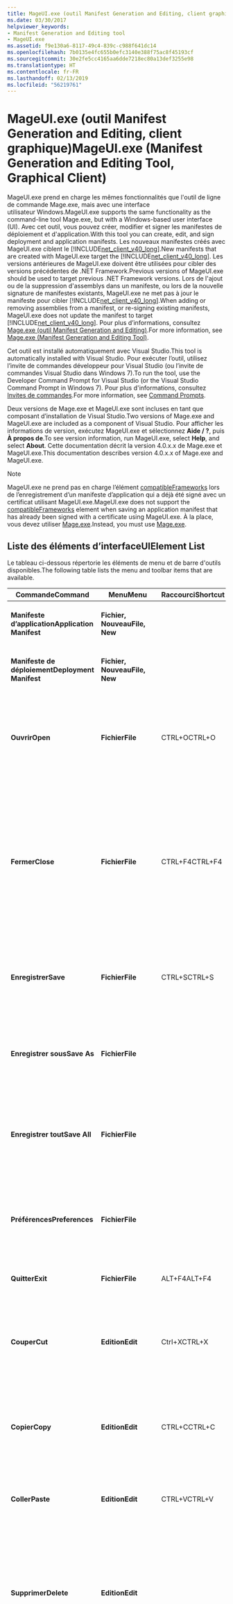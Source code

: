 ```yaml
---
title: MageUI.exe (outil Manifest Generation and Editing, client graphique)
ms.date: 03/30/2017
helpviewer_keywords:
- Manifest Generation and Editing tool
- MageUI.exe
ms.assetid: f9e130a6-8117-49c4-839c-c988f641dc14
ms.openlocfilehash: 7b0135e4fc655b0efc3140e388f75ac8f45193cf
ms.sourcegitcommit: 30e2fe5cc4165aa6dde7218ec80a13def3255e98
ms.translationtype: HT
ms.contentlocale: fr-FR
ms.lasthandoff: 02/13/2019
ms.locfileid: "56219761"
---
```

# <a name="mageuiexe-manifest-generation-and-editing-tool-graphical-client"></a><span data-ttu-id="711ed-102">MageUI.exe (outil Manifest Generation and Editing, client graphique)</span><span class="sxs-lookup"><span data-stu-id="711ed-102">MageUI.exe (Manifest Generation and Editing Tool, Graphical Client)</span></span>

<span data-ttu-id="711ed-103">MageUI.exe prend en charge les mêmes fonctionnalités que l'outil de ligne de commande Mage.exe, mais avec une interface utilisateur Windows.</span><span class="sxs-lookup"><span data-stu-id="711ed-103">MageUI.exe supports the same functionality as the command-line tool Mage.exe, but with a Windows-based user interface (UI).</span></span> <span data-ttu-id="711ed-104">Avec cet outil, vous pouvez créer, modifier et signer les manifestes de déploiement et d'application.</span><span class="sxs-lookup"><span data-stu-id="711ed-104">With this tool you can create, edit, and sign deployment and application manifests.</span></span> <span data-ttu-id="711ed-105">Les nouveaux manifestes créés avec MageUI.exe ciblent le [!INCLUDE[net_client_v40_long](../../../includes/net-client-v40-long-md.md)].</span><span class="sxs-lookup"><span data-stu-id="711ed-105">New manifests that are created with MageUI.exe target the [!INCLUDE[net_client_v40_long](../../../includes/net-client-v40-long-md.md)].</span></span> <span data-ttu-id="711ed-106">Les versions antérieures de MageUI.exe doivent être utilisées pour cibler des versions précédentes de .NET Framework.</span><span class="sxs-lookup"><span data-stu-id="711ed-106">Previous versions of MageUI.exe should be used to target previous .NET Framework versions.</span></span> <span data-ttu-id="711ed-107">Lors de l'ajout ou de la suppression d'assemblys dans un manifeste, ou lors de la nouvelle signature de manifestes existants, MageUI.exe ne met pas à jour le manifeste pour cibler [!INCLUDE[net_client_v40_long](../../../includes/net-client-v40-long-md.md)].</span><span class="sxs-lookup"><span data-stu-id="711ed-107">When adding or removing assemblies from a manifest, or re-signing existing manifests, MageUI.exe does not update the manifest to target [!INCLUDE[net_client_v40_long](../../../includes/net-client-v40-long-md.md)].</span></span> <span data-ttu-id="711ed-108">Pour plus d’informations, consultez [Mage.exe (outil Manifest Generation and Editing)](../../../docs/framework/tools/mage-exe-manifest-generation-and-editing-tool.md).</span><span class="sxs-lookup"><span data-stu-id="711ed-108">For more information, see [Mage.exe (Manifest Generation and Editing Tool)](../../../docs/framework/tools/mage-exe-manifest-generation-and-editing-tool.md).</span></span>

 <span data-ttu-id="711ed-109">Cet outil est installé automatiquement avec Visual Studio.</span><span class="sxs-lookup"><span data-stu-id="711ed-109">This tool is automatically installed with Visual Studio.</span></span> <span data-ttu-id="711ed-110">Pour exécuter l’outil, utilisez l’invite de commandes développeur pour Visual Studio (ou l’invite de commandes Visual Studio dans Windows 7).</span><span class="sxs-lookup"><span data-stu-id="711ed-110">To run the tool, use the Developer Command Prompt for Visual Studio (or the Visual Studio Command Prompt in Windows 7).</span></span> <span data-ttu-id="711ed-111">Pour plus d'informations, consultez [Invites de commandes](../../../docs/framework/tools/developer-command-prompt-for-vs.md).</span><span class="sxs-lookup"><span data-stu-id="711ed-111">For more information, see [Command Prompts](../../../docs/framework/tools/developer-command-prompt-for-vs.md).</span></span>

 <span data-ttu-id="711ed-112">Deux versions de Mage.exe et MageUI.exe sont incluses en tant que composant d’installation de Visual Studio.</span><span class="sxs-lookup"><span data-stu-id="711ed-112">Two versions of Mage.exe and MageUI.exe are included as a component of Visual Studio.</span></span> <span data-ttu-id="711ed-113">Pour afficher les informations de version, exécutez MageUI.exe et sélectionnez **Aide / ?**, puis **À propos de**.</span><span class="sxs-lookup"><span data-stu-id="711ed-113">To see version information, run MageUI.exe, select **Help**, and select **About**.</span></span> <span data-ttu-id="711ed-114">Cette documentation décrit la version 4.0.x.x de Mage.exe et MageUI.exe.</span><span class="sxs-lookup"><span data-stu-id="711ed-114">This documentation describes version 4.0.x.x of Mage.exe and MageUI.exe.</span></span>

> [!NOTE]
> <span data-ttu-id="711ed-115">MageUI.exe ne prend pas en charge l’élément [compatibleFrameworks](/visualstudio/deployment/compatibleframeworks-element-clickonce-deployment) lors de l’enregistrement d’un manifeste d’application qui a déjà été signé avec un certificat utilisant MageUI.exe.</span><span class="sxs-lookup"><span data-stu-id="711ed-115">MageUI.exe does not support the [compatibleFrameworks](/visualstudio/deployment/compatibleframeworks-element-clickonce-deployment) element when saving an application manifest that has already been signed with a certificate using MageUI.exe.</span></span> <span data-ttu-id="711ed-116">À la place, vous devez utiliser [Mage.exe](../../../docs/framework/tools/mage-exe-manifest-generation-and-editing-tool.md).</span><span class="sxs-lookup"><span data-stu-id="711ed-116">Instead, you must use [Mage.exe](../../../docs/framework/tools/mage-exe-manifest-generation-and-editing-tool.md).</span></span>  
  
## <a name="uielement-list"></a><span data-ttu-id="711ed-117">Liste des éléments d’interface</span><span class="sxs-lookup"><span data-stu-id="711ed-117">UIElement List</span></span>  
 <span data-ttu-id="711ed-118">Le tableau ci-dessous répertorie les éléments de menu et de barre d'outils disponibles.</span><span class="sxs-lookup"><span data-stu-id="711ed-118">The following table lists the menu and toolbar items that are available.</span></span>  
  
|<span data-ttu-id="711ed-119">Commande</span><span class="sxs-lookup"><span data-stu-id="711ed-119">Command</span></span>|<span data-ttu-id="711ed-120">Menu</span><span class="sxs-lookup"><span data-stu-id="711ed-120">Menu</span></span>|<span data-ttu-id="711ed-121">Raccourci</span><span class="sxs-lookup"><span data-stu-id="711ed-121">Shortcut</span></span>|<span data-ttu-id="711ed-122">Description</span><span class="sxs-lookup"><span data-stu-id="711ed-122">Description</span></span>|  
|-------------|----------|--------------|-----------------|  
|<span data-ttu-id="711ed-123">**Manifeste d’application**</span><span class="sxs-lookup"><span data-stu-id="711ed-123">**Application Manifest**</span></span>|<span data-ttu-id="711ed-124">**Fichier, Nouveau**</span><span class="sxs-lookup"><span data-stu-id="711ed-124">**File, New**</span></span>||<span data-ttu-id="711ed-125">Crée un nouveau manifeste d'application.</span><span class="sxs-lookup"><span data-stu-id="711ed-125">Creates a new application manifest.</span></span>|  
|<span data-ttu-id="711ed-126">**Manifeste de déploiement**</span><span class="sxs-lookup"><span data-stu-id="711ed-126">**Deployment Manifest**</span></span>|<span data-ttu-id="711ed-127">**Fichier, Nouveau**</span><span class="sxs-lookup"><span data-stu-id="711ed-127">**File, New**</span></span>||<span data-ttu-id="711ed-128">Crée un nouveau manifeste de déploiement.</span><span class="sxs-lookup"><span data-stu-id="711ed-128">Creates a new deployment manifest.</span></span>|  
|<span data-ttu-id="711ed-129">**Ouvrir**</span><span class="sxs-lookup"><span data-stu-id="711ed-129">**Open**</span></span>|<span data-ttu-id="711ed-130">**Fichier**</span><span class="sxs-lookup"><span data-stu-id="711ed-130">**File**</span></span>|<span data-ttu-id="711ed-131">CTRL+O</span><span class="sxs-lookup"><span data-stu-id="711ed-131">CTRL+O</span></span>|<span data-ttu-id="711ed-132">Ouvre un manifeste de déploiement, un manifeste d'application ou une licence de confiance existant à modifier.</span><span class="sxs-lookup"><span data-stu-id="711ed-132">Opens an existing deployment manifest, application manifest, or trust license for editing.</span></span>|  
|<span data-ttu-id="711ed-133">**Fermer**</span><span class="sxs-lookup"><span data-stu-id="711ed-133">**Close**</span></span>|<span data-ttu-id="711ed-134">**Fichier**</span><span class="sxs-lookup"><span data-stu-id="711ed-134">**File**</span></span>|<span data-ttu-id="711ed-135">CTRL+F4</span><span class="sxs-lookup"><span data-stu-id="711ed-135">CTRL+F4</span></span>|<span data-ttu-id="711ed-136">Ferme un fichier ouvert.</span><span class="sxs-lookup"><span data-stu-id="711ed-136">Closes an open file.</span></span><br /><br /> <span data-ttu-id="711ed-137">Si vous modifiez un fichier avant de le fermer, MageUI.exe vous invite à resigner le fichier avec une clé publique, une paire de clés ou un certificat stocké.</span><span class="sxs-lookup"><span data-stu-id="711ed-137">If you modify a file before closing it, MageUI.exe prompts you to re-sign the file with a public key, key pair, or stored certificate.</span></span>|  
|<span data-ttu-id="711ed-138">**Enregistrer**</span><span class="sxs-lookup"><span data-stu-id="711ed-138">**Save**</span></span>|<span data-ttu-id="711ed-139">**Fichier**</span><span class="sxs-lookup"><span data-stu-id="711ed-139">**File**</span></span>|<span data-ttu-id="711ed-140">CTRL+S</span><span class="sxs-lookup"><span data-stu-id="711ed-140">CTRL+S</span></span>|<span data-ttu-id="711ed-141">Enregistre sur le disque le document qui possède actuellement le focus d'entrée utilisateur.</span><span class="sxs-lookup"><span data-stu-id="711ed-141">Saves to disk the document which currently has user input focus.</span></span>|  
|<span data-ttu-id="711ed-142">**Enregistrer sous**</span><span class="sxs-lookup"><span data-stu-id="711ed-142">**Save As**</span></span>|<span data-ttu-id="711ed-143">**Fichier**</span><span class="sxs-lookup"><span data-stu-id="711ed-143">**File**</span></span>||<span data-ttu-id="711ed-144">Enregistre un fichier sur le disque, en vous permettant de fournir un nouveau nom et/ou emplacement de fichier.</span><span class="sxs-lookup"><span data-stu-id="711ed-144">Saves a file to disk, enabling you to supply a new file name and/or location.</span></span>|  
|<span data-ttu-id="711ed-145">**Enregistrer tout**</span><span class="sxs-lookup"><span data-stu-id="711ed-145">**Save All**</span></span>|<span data-ttu-id="711ed-146">**Fichier**</span><span class="sxs-lookup"><span data-stu-id="711ed-146">**File**</span></span>||<span data-ttu-id="711ed-147">Enregistre les modifications apportées à tous les fichiers actuellement ouverts dans MageUI.exe.</span><span class="sxs-lookup"><span data-stu-id="711ed-147">Saves the changes made to all files currently open within MageUI.exe.</span></span>|  
|<span data-ttu-id="711ed-148">**Préférences**</span><span class="sxs-lookup"><span data-stu-id="711ed-148">**Preferences**</span></span>|<span data-ttu-id="711ed-149">**Fichier**</span><span class="sxs-lookup"><span data-stu-id="711ed-149">**File**</span></span>||<span data-ttu-id="711ed-150">Ouvre la boîte de dialogue **Préférences**.</span><span class="sxs-lookup"><span data-stu-id="711ed-150">Opens the **Preferences** dialog box.</span></span> <span data-ttu-id="711ed-151">Pour plus d'informations, consultez la section suivante.</span><span class="sxs-lookup"><span data-stu-id="711ed-151">See the following section for more information.</span></span>|  
|<span data-ttu-id="711ed-152">**Quitter**</span><span class="sxs-lookup"><span data-stu-id="711ed-152">**Exit**</span></span>|<span data-ttu-id="711ed-153">**Fichier**</span><span class="sxs-lookup"><span data-stu-id="711ed-153">**File**</span></span>|<span data-ttu-id="711ed-154">ALT+F4</span><span class="sxs-lookup"><span data-stu-id="711ed-154">ALT+F4</span></span>|<span data-ttu-id="711ed-155">Quitte MageUI.exe.</span><span class="sxs-lookup"><span data-stu-id="711ed-155">Quits MageUI.exe.</span></span>|  
|<span data-ttu-id="711ed-156">**Couper**</span><span class="sxs-lookup"><span data-stu-id="711ed-156">**Cut**</span></span>|<span data-ttu-id="711ed-157">**Edition**</span><span class="sxs-lookup"><span data-stu-id="711ed-157">**Edit**</span></span>|<span data-ttu-id="711ed-158">Ctrl+X</span><span class="sxs-lookup"><span data-stu-id="711ed-158">CTRL+X</span></span>|<span data-ttu-id="711ed-159">Supprime le texte actuellement sélectionné de l'application et le déplace dans le Presse-papiers du système.</span><span class="sxs-lookup"><span data-stu-id="711ed-159">Removes the currently selected text from the application and moves it to the system Clipboard.</span></span>|  
|<span data-ttu-id="711ed-160">**Copier**</span><span class="sxs-lookup"><span data-stu-id="711ed-160">**Copy**</span></span>|<span data-ttu-id="711ed-161">**Edition**</span><span class="sxs-lookup"><span data-stu-id="711ed-161">**Edit**</span></span>|<span data-ttu-id="711ed-162">CTRL+C</span><span class="sxs-lookup"><span data-stu-id="711ed-162">CTRL+C</span></span>|<span data-ttu-id="711ed-163">Copie le texte actuellement sélectionné dans le Presse-papiers du système.</span><span class="sxs-lookup"><span data-stu-id="711ed-163">Copies the currently selected text to the system Clipboard.</span></span>|  
|<span data-ttu-id="711ed-164">**Coller**</span><span class="sxs-lookup"><span data-stu-id="711ed-164">**Paste**</span></span>|<span data-ttu-id="711ed-165">**Edition**</span><span class="sxs-lookup"><span data-stu-id="711ed-165">**Edit**</span></span>|<span data-ttu-id="711ed-166">CTRL+V</span><span class="sxs-lookup"><span data-stu-id="711ed-166">CTRL+V</span></span>|<span data-ttu-id="711ed-167">Colle le texte du Presse-papiers du système dans l'élément texte actif.</span><span class="sxs-lookup"><span data-stu-id="711ed-167">Pastes text from the system Clipboard into the currently active text element.</span></span>|  
|<span data-ttu-id="711ed-168">**Supprimer**</span><span class="sxs-lookup"><span data-stu-id="711ed-168">**Delete**</span></span>|<span data-ttu-id="711ed-169">**Edition**</span><span class="sxs-lookup"><span data-stu-id="711ed-169">**Edit**</span></span>||<span data-ttu-id="711ed-170">Supprime un élément actuellement sélectionné dans une liste, comme une licence de confiance dans l’onglet **Manifeste de déploiement**.</span><span class="sxs-lookup"><span data-stu-id="711ed-170">Deletes an element currently selected in a list, such as a trust license on the **Deployment Manifest** tab.</span></span>|  
|<span data-ttu-id="711ed-171">**Fermer tout**</span><span class="sxs-lookup"><span data-stu-id="711ed-171">**Close All**</span></span>|<span data-ttu-id="711ed-172">**Fenêtre**</span><span class="sxs-lookup"><span data-stu-id="711ed-172">**Window**</span></span>||<span data-ttu-id="711ed-173">Ferme tous les fichiers actuellement ouverts dans MageUI.exe.</span><span class="sxs-lookup"><span data-stu-id="711ed-173">Closes all files currently open in MageUI.exe.</span></span> <span data-ttu-id="711ed-174">Si un ou plusieurs fichiers ont besoin de l'enregistrement, MageUI.exe vous invite à les enregistrer.</span><span class="sxs-lookup"><span data-stu-id="711ed-174">If one or more files need saving, MageUI.exe prompts you to save them.</span></span> <span data-ttu-id="711ed-175">MageUI.exe vous demande également de sélectionner une clé de signature pour chaque fichier non signé ou modifié.</span><span class="sxs-lookup"><span data-stu-id="711ed-175">MageUI.exe also prompts you to select a signing key for each unsigned or changed file.</span></span>|  
|<span data-ttu-id="711ed-176">**À propos de**</span><span class="sxs-lookup"><span data-stu-id="711ed-176">**About**</span></span>|<span data-ttu-id="711ed-177">**Aide**</span><span class="sxs-lookup"><span data-stu-id="711ed-177">**Help**</span></span>||<span data-ttu-id="711ed-178">Affiche la version et les informations de copyright concernant MageUI.exe.</span><span class="sxs-lookup"><span data-stu-id="711ed-178">Displays version and copyright information about MageUI.exe.</span></span>|  
  
## <a name="preferences-dialog-box"></a><span data-ttu-id="711ed-179">Boîte de dialogue Préférences</span><span class="sxs-lookup"><span data-stu-id="711ed-179">Preferences Dialog Box</span></span>  
 <span data-ttu-id="711ed-180">La boîte de dialogue **Préférences** contient les éléments suivants.</span><span class="sxs-lookup"><span data-stu-id="711ed-180">The **Preferences** dialog box contains the following elements.</span></span>  
  
|<span data-ttu-id="711ed-181">Élément d'interface utilisateur</span><span class="sxs-lookup"><span data-stu-id="711ed-181">UI Element</span></span>|<span data-ttu-id="711ed-182">Description</span><span class="sxs-lookup"><span data-stu-id="711ed-182">Description</span></span>|  
|----------------|-----------------|  
|<span data-ttu-id="711ed-183">**Signer à l’enregistrement**</span><span class="sxs-lookup"><span data-stu-id="711ed-183">**Sign on save**</span></span>|<span data-ttu-id="711ed-184">Vous invite à signer un fichier chaque fois que vous enregistrez vos modifications.</span><span class="sxs-lookup"><span data-stu-id="711ed-184">Prompts you to sign a file whenever you save your modifications.</span></span>|  
|<span data-ttu-id="711ed-185">**Utiliser le certificat de signature par défaut**</span><span class="sxs-lookup"><span data-stu-id="711ed-185">**Use default signing certificate**</span></span>|<span data-ttu-id="711ed-186">Utilise la clé entrée dans la zone de texte **Fichier de certificat** pour signer tous les fichiers.</span><span class="sxs-lookup"><span data-stu-id="711ed-186">Uses the key entered in the **Certificate file** text box to sign all files.</span></span> <span data-ttu-id="711ed-187">L’invite de signature qui apparaît généralement lorsque vous enregistrez un fichier ne s’affiche plus et **Signer à l’enregistrement** est sélectionné.</span><span class="sxs-lookup"><span data-stu-id="711ed-187">This eliminates the signing prompt that typically appears when you save a file and **Sign on Save** is selected.</span></span> <span data-ttu-id="711ed-188">Utilisez le bouton de sélection (**…**) en regard de la zone de texte **Fichier de certificat** pour sélectionner un fichier de clé.</span><span class="sxs-lookup"><span data-stu-id="711ed-188">Use the ellipsis (**…**) button next to the **Certificate file** text box to select a key file.</span></span>|  
|<span data-ttu-id="711ed-189">Algorithme de condensat</span><span class="sxs-lookup"><span data-stu-id="711ed-189">Digest algorithm</span></span>|<span data-ttu-id="711ed-190">Définit l'algorithme avec lequel générer des compactés de dépendance.</span><span class="sxs-lookup"><span data-stu-id="711ed-190">Specifies the algorithm to generate dependency digests with.</span></span> <span data-ttu-id="711ed-191">La valeur doit être « sha256RSA » ou « sha1RSA ».</span><span class="sxs-lookup"><span data-stu-id="711ed-191">Value must be "sha256RSA" or "sha1RSA".</span></span> <span data-ttu-id="711ed-192">Utilise SHA1 comme valeur par défaut.</span><span class="sxs-lookup"><span data-stu-id="711ed-192">Uses SHA1 as the default.</span></span> <span data-ttu-id="711ed-193">Utilisée à la fois par les manifestes d'application et de déploiement.</span><span class="sxs-lookup"><span data-stu-id="711ed-193">Used both in application and deployment manifests.</span></span> <span data-ttu-id="711ed-194">Si l'utilisateur fournit un certificat en enregistrant le manifeste, les algorithmes du certificat sont utilisés pour générer des condensés de dépendance.</span><span class="sxs-lookup"><span data-stu-id="711ed-194">If the user provides a certificate when saving the manifest, uses the algorithms in the certificate to generate dependency digests with.</span></span>|  
  
## <a name="signing-options-dialog-box"></a><span data-ttu-id="711ed-195">Boîte de dialogue Options de signature</span><span class="sxs-lookup"><span data-stu-id="711ed-195">Signing Options Dialog Box</span></span>  
 <span data-ttu-id="711ed-196">La boîte de dialogue **Options de signature** apparaît lorsque vous enregistrez pour la première fois un manifeste ou une licence de confiance, ou lorsque vous modifiez ces derniers.</span><span class="sxs-lookup"><span data-stu-id="711ed-196">The **Signing Options** dialog box appears when you save a manifest or trust license for the first time, or when you change a manifest or trust license.</span></span> <span data-ttu-id="711ed-197">Elle s’affiche uniquement si l’option **Signer à l’enregistrement** de la boîte de dialogue **Préférences** est sélectionnée.</span><span class="sxs-lookup"><span data-stu-id="711ed-197">It only appears if the **Sign on Save** option in the **Preferences** dialog box is selected.</span></span> <span data-ttu-id="711ed-198">Vous devez être connecté à Internet lors de la signature d’un manifeste qui spécifie une valeur dans la zone de texte **URI du service d’horodatage**.</span><span class="sxs-lookup"><span data-stu-id="711ed-198">You must be connected to the Internet when signing a manifest that specifies a value in the **TimeStamping URI** text box.</span></span>  
  
 <span data-ttu-id="711ed-199">Cette boîte de dialogue contient les éléments suivants.</span><span class="sxs-lookup"><span data-stu-id="711ed-199">This dialog box contains the following elements.</span></span>  
  
|<span data-ttu-id="711ed-200">Élément d'interface utilisateur</span><span class="sxs-lookup"><span data-stu-id="711ed-200">UI Element</span></span>|<span data-ttu-id="711ed-201">Description</span><span class="sxs-lookup"><span data-stu-id="711ed-201">Description</span></span>|  
|----------------|-----------------|  
|<span data-ttu-id="711ed-202">**Signer avec le fichier de certificat**</span><span class="sxs-lookup"><span data-stu-id="711ed-202">**Sign with certificate file**</span></span>|<span data-ttu-id="711ed-203">Signe le manifeste avec un certificat numérique stocké dans le système de fichiers.</span><span class="sxs-lookup"><span data-stu-id="711ed-203">Signs the manifest with a digital certificate stored on the file system.</span></span>|  
|<span data-ttu-id="711ed-204">**Fichier**</span><span class="sxs-lookup"><span data-stu-id="711ed-204">**File**</span></span>|<span data-ttu-id="711ed-205">Fournit une zone pour taper le chemin d’accès au fichier .pfx qui représente le certificat.</span><span class="sxs-lookup"><span data-stu-id="711ed-205">Provides an area to type the path to the .pfx file representing the certificate.</span></span>|  
|<span data-ttu-id="711ed-206">**...**</span><span class="sxs-lookup"><span data-stu-id="711ed-206">**...**</span></span>|<span data-ttu-id="711ed-207">Ouvre une boîte de dialogue **Choisir un fichier** pour sélectionner un fichier .pfx existant.</span><span class="sxs-lookup"><span data-stu-id="711ed-207">Opens a **Choose File** dialog box for selecting an existing .pfx file.</span></span>|  
|<span data-ttu-id="711ed-208">**Nouveau**</span><span class="sxs-lookup"><span data-stu-id="711ed-208">**New**</span></span>|<span data-ttu-id="711ed-209">Génère un nouveau fichier .pfx qui ne peut pas être vérifié par une Autorité de certification.</span><span class="sxs-lookup"><span data-stu-id="711ed-209">Generates a new .pfx that is not verifiable through a Certificate Authority (CA).</span></span> <span data-ttu-id="711ed-210">Pour plus d’informations sur les types de certificats utilisés pour signer les déploiements [!INCLUDE[ndptecclick](../../../includes/ndptecclick-md.md)], consultez [Vue d’ensemble du déploiement d’applications approuvées](/visualstudio/deployment/trusted-application-deployment-overview).</span><span class="sxs-lookup"><span data-stu-id="711ed-210">For more information about the types of certificates used for signing [!INCLUDE[ndptecclick](../../../includes/ndptecclick-md.md)] deployments, see [Trusted Application Deployment Overview](/visualstudio/deployment/trusted-application-deployment-overview).</span></span>|  
|<span data-ttu-id="711ed-211">**Mot de passe**</span><span class="sxs-lookup"><span data-stu-id="711ed-211">**Password**</span></span>|<span data-ttu-id="711ed-212">Fournit une zone dans laquelle entrer le mot de passe utilisé pour signer ce certificat.</span><span class="sxs-lookup"><span data-stu-id="711ed-212">Provides an area to type the password used for signing with this certificate.</span></span> <span data-ttu-id="711ed-213">Le cas échéant, peut être vide.</span><span class="sxs-lookup"><span data-stu-id="711ed-213">If not applicable, can be left blank.</span></span>|  
|<span data-ttu-id="711ed-214">**Signer avec le certificat stocké**</span><span class="sxs-lookup"><span data-stu-id="711ed-214">**Sign with stored certificate**</span></span>|<span data-ttu-id="711ed-215">Affiche une liste dans laquelle sélectionner des certificats numériques stockés dans le magasin de certificats de votre ordinateur.</span><span class="sxs-lookup"><span data-stu-id="711ed-215">Displays a selectable list of digital certificates stored in your computer's certificate store.</span></span>|  
|<span data-ttu-id="711ed-216">**URI du service d’horodatage**</span><span class="sxs-lookup"><span data-stu-id="711ed-216">**TimeStamping URI**</span></span>|<span data-ttu-id="711ed-217">Affiche l'URI (Uniform Resource Identifier) d'un service d'horodatage numérique.</span><span class="sxs-lookup"><span data-stu-id="711ed-217">Displays the Uniform Resource Locator (URI) of a digital timestamping service.</span></span> <span data-ttu-id="711ed-218">Horodater les manifestes vous évite d'avoir à signer de nouveau les manifestes si votre certificat numérique expire avant le déploiement de la version suivante de votre application.</span><span class="sxs-lookup"><span data-stu-id="711ed-218">Timestamping the manifests prevents you from having to re-sign the manifests if your digital certificate expires before you deploy the next version of your application.</span></span> <span data-ttu-id="711ed-219">Pour plus d’informations, consultez [Configurer des racines de confiance et des certificats non autorisés](https://go.microsoft.com/fwlink/?LinkId=159000) et [ClickOnce et Authenticode](/visualstudio/deployment/clickonce-and-authenticode).</span><span class="sxs-lookup"><span data-stu-id="711ed-219">For more information, see [Windows root certificate program members](https://go.microsoft.com/fwlink/?LinkId=159000) and [ClickOnce and Authenticode](/visualstudio/deployment/clickonce-and-authenticode).</span></span>|  
|<span data-ttu-id="711ed-220">**Ne pas signer**</span><span class="sxs-lookup"><span data-stu-id="711ed-220">**Don't Sign**</span></span>|<span data-ttu-id="711ed-221">Vous permet d'enregistrer le manifeste sans ajouter une signature d'un certificat numérique.</span><span class="sxs-lookup"><span data-stu-id="711ed-221">Allows you to save the manifest without adding a signature from a digital certificate.</span></span>|  
  
## <a name="tab-and-panel-descriptions"></a><span data-ttu-id="711ed-222">Descriptions des onglets et des volets</span><span class="sxs-lookup"><span data-stu-id="711ed-222">Tab and Panel Descriptions</span></span>  
 <span data-ttu-id="711ed-223">Lorsque vous ouvrez un document avec MageUI.exe, il apparaît dans sa propre page d'onglets.</span><span class="sxs-lookup"><span data-stu-id="711ed-223">When you open a document with MageUI.exe, it appears within its own tab page.</span></span> <span data-ttu-id="711ed-224">Chaque onglet contient un ensemble de volets de propriétés.</span><span class="sxs-lookup"><span data-stu-id="711ed-224">Each tab contains a set of property panels.</span></span> <span data-ttu-id="711ed-225">Les volets contiennent des sous-ensembles groupés des données du document.</span><span class="sxs-lookup"><span data-stu-id="711ed-225">The panels contain grouped subsets of the document's data.</span></span>  
  
### <a name="application-manifest-tab"></a><span data-ttu-id="711ed-226">Onglet Manifeste d'application</span><span class="sxs-lookup"><span data-stu-id="711ed-226">Application Manifest Tab</span></span>  
 <span data-ttu-id="711ed-227">L’onglet **Manifeste d’application** affiche le contenu d’un manifeste d’application.</span><span class="sxs-lookup"><span data-stu-id="711ed-227">The **Application Manifest** tab displays the contents of an application manifest.</span></span> <span data-ttu-id="711ed-228">Le manifeste d'application décrit tous les fichiers inclus dans le déploiement et les autorisations requises pour que l'application s'exécute sur le client.</span><span class="sxs-lookup"><span data-stu-id="711ed-228">The application manifest describes all files included with the deployment, and the permissions required for the application to run on the client.</span></span>  
  
 <span data-ttu-id="711ed-229">L’onglet **Manifeste d’application** contient les onglets suivants.</span><span class="sxs-lookup"><span data-stu-id="711ed-229">The **Application Manifest** tab contains the following tabs.</span></span>  
  
|<span data-ttu-id="711ed-230">Élément d'interface utilisateur</span><span class="sxs-lookup"><span data-stu-id="711ed-230">UI Element</span></span>|<span data-ttu-id="711ed-231">Description</span><span class="sxs-lookup"><span data-stu-id="711ed-231">Description</span></span>|  
|----------------|-----------------|  
|<span data-ttu-id="711ed-232">**Name**</span><span class="sxs-lookup"><span data-stu-id="711ed-232">**Name**</span></span>|<span data-ttu-id="711ed-233">Spécifie les informations d'identification sur ce déploiement.</span><span class="sxs-lookup"><span data-stu-id="711ed-233">Specifies identifying information about this deployment.</span></span>|  
|<span data-ttu-id="711ed-234">**Description**</span><span class="sxs-lookup"><span data-stu-id="711ed-234">**Description**</span></span>|<span data-ttu-id="711ed-235">Spécifie des informations sur l'éditeur, le produit et la prise en charge.</span><span class="sxs-lookup"><span data-stu-id="711ed-235">Specifies publisher, product, and support information.</span></span>|  
|<span data-ttu-id="711ed-236">**Options des applications**</span><span class="sxs-lookup"><span data-stu-id="711ed-236">**Application Options**</span></span>|<span data-ttu-id="711ed-237">Indique s'il s'agit d'une application de navigateur et si ce manifeste est la source des données de confiance.</span><span class="sxs-lookup"><span data-stu-id="711ed-237">Specifies whether this is a browser application, and whether this manifest is the source of trust information.</span></span>|  
|<span data-ttu-id="711ed-238">**Fichiers**</span><span class="sxs-lookup"><span data-stu-id="711ed-238">**Files**</span></span>|<span data-ttu-id="711ed-239">Spécifie tous les fichiers qui constituent ce déploiement.</span><span class="sxs-lookup"><span data-stu-id="711ed-239">Specifies all of the files that constitute this deployment.</span></span>|  
|<span data-ttu-id="711ed-240">**Autorisations requises**</span><span class="sxs-lookup"><span data-stu-id="711ed-240">**Permissions Required**</span></span>|<span data-ttu-id="711ed-241">Spécifie le jeu d'autorisations minimum requis par l'application pour s'exécuter sur un client.</span><span class="sxs-lookup"><span data-stu-id="711ed-241">Specifies the minimum permission set required by the application to run on a client.</span></span>|  
  
### <a name="name-tab"></a><span data-ttu-id="711ed-242">Onglet Nom</span><span class="sxs-lookup"><span data-stu-id="711ed-242">Name Tab</span></span>  
 <span data-ttu-id="711ed-243">L’onglet **Nom** s’affiche quand vous créez ou ouvrez un manifeste d’application pour la première fois.</span><span class="sxs-lookup"><span data-stu-id="711ed-243">The **Name** tab is displayed when you first create or open an application manifest.</span></span> <span data-ttu-id="711ed-244">Il identifie de façon unique le déploiement et spécifie éventuellement une plateforme cible valide.</span><span class="sxs-lookup"><span data-stu-id="711ed-244">It uniquely identifies the deployment, and optionally specifies a valid target platform.</span></span>  
  
|<span data-ttu-id="711ed-245">Élément d'interface utilisateur</span><span class="sxs-lookup"><span data-stu-id="711ed-245">UI Element</span></span>|<span data-ttu-id="711ed-246">Description</span><span class="sxs-lookup"><span data-stu-id="711ed-246">Description</span></span>|  
|----------------|-----------------|  
|<span data-ttu-id="711ed-247">**Name**</span><span class="sxs-lookup"><span data-stu-id="711ed-247">**Name**</span></span>|<span data-ttu-id="711ed-248">Obligatoire.</span><span class="sxs-lookup"><span data-stu-id="711ed-248">Required.</span></span> <span data-ttu-id="711ed-249">Nom du manifeste d'application.</span><span class="sxs-lookup"><span data-stu-id="711ed-249">The name of the application manifest.</span></span> <span data-ttu-id="711ed-250">Généralement identique au nom de fichier.</span><span class="sxs-lookup"><span data-stu-id="711ed-250">Usually the same as the file name.</span></span>|  
|<span data-ttu-id="711ed-251">**Version**</span><span class="sxs-lookup"><span data-stu-id="711ed-251">**Version**</span></span>|<span data-ttu-id="711ed-252">Obligatoire.</span><span class="sxs-lookup"><span data-stu-id="711ed-252">Required.</span></span> <span data-ttu-id="711ed-253">Numéro de version du déploiement sous la forme *N.N.N.N*.</span><span class="sxs-lookup"><span data-stu-id="711ed-253">The version number of the deployment in the form *N.N.N.N*.</span></span> <span data-ttu-id="711ed-254">Seul le premier numéro de build majeur est obligatoire.</span><span class="sxs-lookup"><span data-stu-id="711ed-254">Only the first major build number is required.</span></span> <span data-ttu-id="711ed-255">Par exemple, pour la version 1.0 d’une application, les valeurs valides incluent `1`, `1.0`, `1.0.0` et `1.0.0.0`.</span><span class="sxs-lookup"><span data-stu-id="711ed-255">For example, for version 1.0 of an application, valid values would include `1`, `1.0`, `1.0.0`, and `1.0.0.0`.</span></span>|  
|<span data-ttu-id="711ed-256">**Processeur**</span><span class="sxs-lookup"><span data-stu-id="711ed-256">**Processor**</span></span>|<span data-ttu-id="711ed-257">Optionnel.</span><span class="sxs-lookup"><span data-stu-id="711ed-257">Optional.</span></span> <span data-ttu-id="711ed-258">Architecture d'ordinateur sur laquelle ce déploiement peut s'exécuter.</span><span class="sxs-lookup"><span data-stu-id="711ed-258">The machine architecture on which this deployment can run.</span></span> <span data-ttu-id="711ed-259">La valeur par défaut est `msil` (Microsoft Intermediate Language), ce qui correspond au format par défaut de tous les assemblys managés.</span><span class="sxs-lookup"><span data-stu-id="711ed-259">The default is `msil`, or Microsoft Intermediate Language, which is the default format of all managed assemblies.</span></span> <span data-ttu-id="711ed-260">Modifiez ce champ si vous avez précompilé les assemblys dans votre application pour une architecture spécifique.</span><span class="sxs-lookup"><span data-stu-id="711ed-260">Change this field if you have pre-compiled the assemblies in your application for a specific architecture.</span></span> <span data-ttu-id="711ed-261">Pour plus d’informations sur la précompilation, consultez [Ngen.exe (Native Image Generator)](../../../docs/framework/tools/ngen-exe-native-image-generator.md).</span><span class="sxs-lookup"><span data-stu-id="711ed-261">For more information about pre-compilation, see [Ngen.exe (Native Image Generator)](../../../docs/framework/tools/ngen-exe-native-image-generator.md).</span></span>|  
|<span data-ttu-id="711ed-262">**Culture**</span><span class="sxs-lookup"><span data-stu-id="711ed-262">**Culture**</span></span>|<span data-ttu-id="711ed-263">Optionnel.</span><span class="sxs-lookup"><span data-stu-id="711ed-263">Optional.</span></span> <span data-ttu-id="711ed-264">Code pays et région ISO en deux parties dans lequel cette application s'exécute.</span><span class="sxs-lookup"><span data-stu-id="711ed-264">The two-part ISO country and region code in which this application runs.</span></span> <span data-ttu-id="711ed-265">La valeur par défaut est `neutral`.</span><span class="sxs-lookup"><span data-stu-id="711ed-265">The default is `neutral`.</span></span>|  
|<span data-ttu-id="711ed-266">**Jeton de clé publique**</span><span class="sxs-lookup"><span data-stu-id="711ed-266">**Public key token**</span></span>|<span data-ttu-id="711ed-267">Facultatif.</span><span class="sxs-lookup"><span data-stu-id="711ed-267">Optional.</span></span> <span data-ttu-id="711ed-268">Clé publique utilisée pour signer ce manifeste d'application.</span><span class="sxs-lookup"><span data-stu-id="711ed-268">The public key with which this application manifest has been signed.</span></span> <span data-ttu-id="711ed-269">S’il s’agit d’un manifeste nouveau ou non signé, ce champ affiche `Unsigned`.</span><span class="sxs-lookup"><span data-stu-id="711ed-269">If this is a new or unsigned manifest, this field will appear as `Unsigned`.</span></span>|  
  
### <a name="description-tab"></a><span data-ttu-id="711ed-270">Onglet Description</span><span class="sxs-lookup"><span data-stu-id="711ed-270">Description Tab</span></span>  
 <span data-ttu-id="711ed-271">Ces informations sont habituellement fournies dans le manifeste de déploiement.</span><span class="sxs-lookup"><span data-stu-id="711ed-271">This information is usually provided within the deployment manifest.</span></span> <span data-ttu-id="711ed-272">Ces champs peuvent uniquement être modifiés si la case **Utiliser les informations d’approbation du manifeste de l’application** est cochée sous l’onglet **Options d’application**.</span><span class="sxs-lookup"><span data-stu-id="711ed-272">These fields can only be modified if the **Use Application Manifest Trust Information** check box is selected on the **Application Options** tab.</span></span>  
  
|<span data-ttu-id="711ed-273">Élément d'interface utilisateur</span><span class="sxs-lookup"><span data-stu-id="711ed-273">UI Element</span></span>|<span data-ttu-id="711ed-274">Description</span><span class="sxs-lookup"><span data-stu-id="711ed-274">Description</span></span>|  
|----------------|-----------------|  
|<span data-ttu-id="711ed-275">**Serveur de publication**</span><span class="sxs-lookup"><span data-stu-id="711ed-275">**Publisher**</span></span>|<span data-ttu-id="711ed-276">Nom de la personne ou de l'organisation responsable de l'application.</span><span class="sxs-lookup"><span data-stu-id="711ed-276">The name of the person or organization responsible for the application.</span></span> <span data-ttu-id="711ed-277">Cette valeur est utilisée comme nom de dossier du menu Démarrer.</span><span class="sxs-lookup"><span data-stu-id="711ed-277">This value is used as the Start menu folder name.</span></span>|  
|<span data-ttu-id="711ed-278">**Produit**</span><span class="sxs-lookup"><span data-stu-id="711ed-278">**Product**</span></span>|<span data-ttu-id="711ed-279">Nom complet du produit.</span><span class="sxs-lookup"><span data-stu-id="711ed-279">The full product name.</span></span> <span data-ttu-id="711ed-280">Si vous avez sélectionné **Installation locale** pour l’élément **Type d’application** sous l’onglet **Options de déploiement** du manifeste de déploiement, ce nom apparaîtra dans le lien du menu **Démarrer** et dans **Ajout/Suppression de programmes** pour cette application.</span><span class="sxs-lookup"><span data-stu-id="711ed-280">If you selected **Install Locally** for the **Application Type** element on the **Deployment Options** tab of the deployment manifest, this name will be what appears in the **Start** menu link and in **Add or Remove Programs** for this application.</span></span>|  
|<span data-ttu-id="711ed-281">**Emplacement du support**</span><span class="sxs-lookup"><span data-stu-id="711ed-281">**Support Location**</span></span>|<span data-ttu-id="711ed-282">URL à partir de laquelle les clients peuvent obtenir de l'aide pour l'application.</span><span class="sxs-lookup"><span data-stu-id="711ed-282">The URL from which customers can obtain help and support for the application.</span></span>|  
  
### <a name="application-options-tab"></a><span data-ttu-id="711ed-283">Onglet Options des applications</span><span class="sxs-lookup"><span data-stu-id="711ed-283">Application Options Tab</span></span>  
  
|<span data-ttu-id="711ed-284">Élément d'interface utilisateur</span><span class="sxs-lookup"><span data-stu-id="711ed-284">UI Element</span></span>|<span data-ttu-id="711ed-285">Description</span><span class="sxs-lookup"><span data-stu-id="711ed-285">Description</span></span>|  
|----------------|-----------------|  
|<span data-ttu-id="711ed-286">**Application de navigateur Windows Presentation Foundation**</span><span class="sxs-lookup"><span data-stu-id="711ed-286">**Windows Presentation Foundation Browser Application**</span></span>|<span data-ttu-id="711ed-287">Spécifie s'il s'agit d'une application WPF qui s'exécute dans le navigateur comme une application de navigateur XAML (XBAP).</span><span class="sxs-lookup"><span data-stu-id="711ed-287">Specifies whether this is a WPF application that runs in the browser as a XAML browser application (XBAP).</span></span>|  
|<span data-ttu-id="711ed-288">**Utiliser les informations d’approbation du manifeste de l’application**</span><span class="sxs-lookup"><span data-stu-id="711ed-288">**Use Application Manifest Trust Information**</span></span>|<span data-ttu-id="711ed-289">Spécifie si ce manifeste contient des informations d'approbation.</span><span class="sxs-lookup"><span data-stu-id="711ed-289">Specifies whether this manifest contains trust information.</span></span>|  
  
### <a name="files-tab"></a><span data-ttu-id="711ed-290">Onglet Fichiers</span><span class="sxs-lookup"><span data-stu-id="711ed-290">Files Tab</span></span>  
  
|<span data-ttu-id="711ed-291">Élément d'interface utilisateur</span><span class="sxs-lookup"><span data-stu-id="711ed-291">UI Element</span></span>|<span data-ttu-id="711ed-292">Description</span><span class="sxs-lookup"><span data-stu-id="711ed-292">Description</span></span>|  
|----------------|-----------------|  
|<span data-ttu-id="711ed-293">**Répertoire de l’application**</span><span class="sxs-lookup"><span data-stu-id="711ed-293">**Application directory**</span></span>|<span data-ttu-id="711ed-294">Répertoire dans lequel résident les fichiers de l'application.</span><span class="sxs-lookup"><span data-stu-id="711ed-294">The directory in which the application's files reside.</span></span> <span data-ttu-id="711ed-295">Utilisez le bouton de sélection (**…**) pour sélectionner le répertoire.</span><span class="sxs-lookup"><span data-stu-id="711ed-295">Use the ellipses (**…**) button to select the directory.</span></span>|  
|<span data-ttu-id="711ed-296">**Remplir**</span><span class="sxs-lookup"><span data-stu-id="711ed-296">**Populate**</span></span>|<span data-ttu-id="711ed-297">Ajoute tous les fichiers dans le répertoire de l'application et les sous-répertoires au manifeste de l'application.</span><span class="sxs-lookup"><span data-stu-id="711ed-297">Adds all of the files in the application directory and subdirectories to the application manifest.</span></span> <span data-ttu-id="711ed-298">Si MageUI.exe trouve un seul fichier exécutable dans le répertoire, celui-ci est automatiquement marqué comme étant le point d'entrée, à savoir le fichier exécuté en premier quand l'application ClickOnce est lancée sur le client.</span><span class="sxs-lookup"><span data-stu-id="711ed-298">If MageUI.exe finds a single executable file in the directory, it automatically marks this as the Entry Point, which is the file first executed when the ClickOnce application is launched on the client.</span></span>|  
|<span data-ttu-id="711ed-299">**Fichiers de l’application**</span><span class="sxs-lookup"><span data-stu-id="711ed-299">**Application Files**</span></span>|<span data-ttu-id="711ed-300">Répertorie tous les fichiers dans l'application.</span><span class="sxs-lookup"><span data-stu-id="711ed-300">Lists all of the files in the application.</span></span> <span data-ttu-id="711ed-301">Chaque fichier possède trois attributs modifiables, présentés ci-dessous.</span><span class="sxs-lookup"><span data-stu-id="711ed-301">Each file has three editable attributes, discussed below.</span></span>|  
|<span data-ttu-id="711ed-302">**Type de fichier**</span><span class="sxs-lookup"><span data-stu-id="711ed-302">**File Type**</span></span>|<span data-ttu-id="711ed-303">Le type de fichier peut correspondre à l'une des quatre valeurs suivantes :</span><span class="sxs-lookup"><span data-stu-id="711ed-303">File Type can be one of four values:</span></span><br /><br /> <span data-ttu-id="711ed-304">- Aucun.</span><span class="sxs-lookup"><span data-stu-id="711ed-304">-   None.</span></span><br /><span data-ttu-id="711ed-305">- Point d’entrée.</span><span class="sxs-lookup"><span data-stu-id="711ed-305">-   Entry Point.</span></span> <span data-ttu-id="711ed-306">Fichier exécutable principal de l'application.</span><span class="sxs-lookup"><span data-stu-id="711ed-306">The application's primary executable.</span></span> <span data-ttu-id="711ed-307">Un seul fichier exécutable peut être marqué comme point d'entrée.</span><span class="sxs-lookup"><span data-stu-id="711ed-307">Only one executable file can be marked as the entry point.</span></span><br /><span data-ttu-id="711ed-308">- Fichier de données.</span><span class="sxs-lookup"><span data-stu-id="711ed-308">-   Data File.</span></span> <span data-ttu-id="711ed-309">Fichier, tel qu'un fichier XML, qui fournit des données à l'application.</span><span class="sxs-lookup"><span data-stu-id="711ed-309">A file, such as an XML file, that supplies data to the application.</span></span><br /><span data-ttu-id="711ed-310">- Fichier icône.</span><span class="sxs-lookup"><span data-stu-id="711ed-310">-   Icon File.</span></span> <span data-ttu-id="711ed-311">Icône d'application, comme celle qui apparaît sur le Bureau ou dans le coin de la fenêtre de l'application.</span><span class="sxs-lookup"><span data-stu-id="711ed-311">An application icon, such as appears on the desktop or in the corner of an application's window.</span></span>|  
|<span data-ttu-id="711ed-312">**Optional**</span><span class="sxs-lookup"><span data-stu-id="711ed-312">**Optional**</span></span>|<span data-ttu-id="711ed-313">Les fichiers marqués comme étant facultatifs ne sont pas téléchargées sur l'installation initiale ou une mise à jour, mais ils peuvent être téléchargés au moment de l'exécution à l'aide de l'API à la demande System.Deployment.</span><span class="sxs-lookup"><span data-stu-id="711ed-313">Files marked optional are not downloaded on initial install or update, but may be downloaded at run time using the System.Deployment On-Demand API.</span></span> <span data-ttu-id="711ed-314">Pour plus d’informations, consultez [Procédure pas à pas : Téléchargement d’assemblys à la demande avec l’API de déploiement ClickOnce à l’aide du concepteur](/visualstudio/deployment/walkthrough-downloading-assemblies-on-demand-with-the-clickonce-deployment-api-using-the-designer).</span><span class="sxs-lookup"><span data-stu-id="711ed-314">For more information, see [Walkthrough: Downloading Assemblies on Demand with the ClickOnce Deployment API Using the Designer](/visualstudio/deployment/walkthrough-downloading-assemblies-on-demand-with-the-clickonce-deployment-api-using-the-designer).</span></span>|  
|<span data-ttu-id="711ed-315">**Groupe**</span><span class="sxs-lookup"><span data-stu-id="711ed-315">**Group**</span></span>|<span data-ttu-id="711ed-316">Étiquette d'un jeu de fichiers facultatifs.</span><span class="sxs-lookup"><span data-stu-id="711ed-316">A label for a set of optional files.</span></span> <span data-ttu-id="711ed-317">Vous pouvez appliquer une étiquette de groupe à un jeu de fichiers et utiliser l'API à la demande pour télécharger un lot de fichiers en un seul appel d'API.</span><span class="sxs-lookup"><span data-stu-id="711ed-317">You can apply a Group label to a set of files, and use the On-Demand API to download a batch of files with a single API call.</span></span>|  
  
### <a name="permissions-required-tab"></a><span data-ttu-id="711ed-318">Onglet Autorisations requises</span><span class="sxs-lookup"><span data-stu-id="711ed-318">Permissions Required Tab</span></span>  
 <span data-ttu-id="711ed-319">Utilisez l’onglet **Autorisations requises** si vous devez accorder à votre application un accès plus important à l’ordinateur local que celui accordé par défaut.</span><span class="sxs-lookup"><span data-stu-id="711ed-319">Use the **Permissions Required** tab if you need to grant your application more access to the local computer than is granted by default.</span></span> <span data-ttu-id="711ed-320">Pour plus d’informations, consultez [Sécurisation des applications ClickOnce](/visualstudio/deployment/securing-clickonce-applications).</span><span class="sxs-lookup"><span data-stu-id="711ed-320">For more information, see [Securing ClickOnce Applications](/visualstudio/deployment/securing-clickonce-applications).</span></span>  
  
|<span data-ttu-id="711ed-321">Élément d'interface utilisateur</span><span class="sxs-lookup"><span data-stu-id="711ed-321">UI Element</span></span>|<span data-ttu-id="711ed-322">Description</span><span class="sxs-lookup"><span data-stu-id="711ed-322">Description</span></span>|  
|----------------|-----------------|  
|<span data-ttu-id="711ed-323">**Type de jeu d’autorisations**</span><span class="sxs-lookup"><span data-stu-id="711ed-323">**Permission set type**</span></span>|<span data-ttu-id="711ed-324">Spécifie le jeu d'autorisations minimum requis par l'application pour s'exécuter sur un client.</span><span class="sxs-lookup"><span data-stu-id="711ed-324">The minimum permission set required by this application to run on the client.</span></span> <span data-ttu-id="711ed-325">Pour obtenir une description des jeux d’autorisations et des autorisations qu’ils exigent ou non, consultez [Jeux d’autorisations nommés](https://docs.microsoft.com/previous-versions/dotnet/netframework-4.0/4652tyx7(v=vs.100)).</span><span class="sxs-lookup"><span data-stu-id="711ed-325">For a description of these permission sets and which permissions they do or do not demand, see [Named Permission Sets](https://docs.microsoft.com/previous-versions/dotnet/netframework-4.0/4652tyx7(v=vs.100)).</span></span>|  
|<span data-ttu-id="711ed-326">**Détails**</span><span class="sxs-lookup"><span data-stu-id="711ed-326">**Details**</span></span>|<span data-ttu-id="711ed-327">Code XML créé pour le manifeste d'application pour représenter le jeu d'autorisations.</span><span class="sxs-lookup"><span data-stu-id="711ed-327">The XML created for the application manifest to represent the permission set.</span></span> <span data-ttu-id="711ed-328">À moins d'avoir une bonne compréhension du manifeste d'application au format XML, vous ne devez pas modifier ce code XML manuellement.</span><span class="sxs-lookup"><span data-stu-id="711ed-328">Unless you have a good understanding of the application manifest XML format, you should not edit this XML manually.</span></span> <span data-ttu-id="711ed-329">Pour plus d’informations, consultez [Manifeste d’application ClickOnce](/visualstudio/deployment/clickonce-application-manifest).</span><span class="sxs-lookup"><span data-stu-id="711ed-329">For more information, see [ClickOnce Application Manifest](/visualstudio/deployment/clickonce-application-manifest).</span></span>|  
  
### <a name="deployment-manifest-tab"></a><span data-ttu-id="711ed-330">Onglet Manifeste de déploiement</span><span class="sxs-lookup"><span data-stu-id="711ed-330">Deployment Manifest Tab</span></span>  
 <span data-ttu-id="711ed-331">L’onglet **Manifeste de déploiement** contient les onglets suivants.</span><span class="sxs-lookup"><span data-stu-id="711ed-331">The **Deployment Manifest** tab contains the following tabs.</span></span>  
  
|<span data-ttu-id="711ed-332">Élément d'interface utilisateur</span><span class="sxs-lookup"><span data-stu-id="711ed-332">UI Element</span></span>|<span data-ttu-id="711ed-333">Description</span><span class="sxs-lookup"><span data-stu-id="711ed-333">Description</span></span>|  
|----------------|-----------------|  
|<span data-ttu-id="711ed-334">**Name**</span><span class="sxs-lookup"><span data-stu-id="711ed-334">**Name**</span></span>|<span data-ttu-id="711ed-335">Spécifie les informations d'identification sur ce déploiement.</span><span class="sxs-lookup"><span data-stu-id="711ed-335">Specifies identifying information about this deployment.</span></span>|  
|<span data-ttu-id="711ed-336">**Description**</span><span class="sxs-lookup"><span data-stu-id="711ed-336">**Description**</span></span>|<span data-ttu-id="711ed-337">Spécifie des informations sur l'éditeur, le produit et la prise en charge.</span><span class="sxs-lookup"><span data-stu-id="711ed-337">Specifies publisher, product, and support information.</span></span>|  
|<span data-ttu-id="711ed-338">**Options de déploiement**</span><span class="sxs-lookup"><span data-stu-id="711ed-338">**Deployment Options**</span></span>|<span data-ttu-id="711ed-339">Spécifie des informations supplémentaires sur le déploiement, telles que le type d'application et l'emplacement de départ.</span><span class="sxs-lookup"><span data-stu-id="711ed-339">Specifies additional information about the deployment, such as the application type and the start location.</span></span>|  
|<span data-ttu-id="711ed-340">**Options de mise à jour**</span><span class="sxs-lookup"><span data-stu-id="711ed-340">**Update Options**</span></span>|<span data-ttu-id="711ed-341">Spécifie à quelle fréquence [!INCLUDE[ndptecclick](../../../includes/ndptecclick-md.md)] doit vérifier les mises à jour de l'application.</span><span class="sxs-lookup"><span data-stu-id="711ed-341">Specifies how often [!INCLUDE[ndptecclick](../../../includes/ndptecclick-md.md)] should check for application updates.</span></span>|  
|<span data-ttu-id="711ed-342">**Référence d’application**</span><span class="sxs-lookup"><span data-stu-id="711ed-342">**Application Reference**</span></span>|<span data-ttu-id="711ed-343">Spécifie le manifeste d'application pour ce déploiement.</span><span class="sxs-lookup"><span data-stu-id="711ed-343">Specifies the application manifest for this deployment.</span></span>|  
  
### <a name="name-tab"></a><span data-ttu-id="711ed-344">Onglet Nom</span><span class="sxs-lookup"><span data-stu-id="711ed-344">Name Tab</span></span>  
 <span data-ttu-id="711ed-345">L’onglet **Nom** s’affiche quand vous créez ou ouvrez un manifeste de déploiement pour la première fois.</span><span class="sxs-lookup"><span data-stu-id="711ed-345">The **Name** tab is displayed when you first create or open a deployment manifest.</span></span> <span data-ttu-id="711ed-346">Il identifie de façon unique le déploiement et spécifie éventuellement une plateforme cible valide.</span><span class="sxs-lookup"><span data-stu-id="711ed-346">It uniquely identifies the deployment, and optionally specifies a valid target platform.</span></span>  
  
|<span data-ttu-id="711ed-347">Élément d'interface utilisateur</span><span class="sxs-lookup"><span data-stu-id="711ed-347">UI Element</span></span>|<span data-ttu-id="711ed-348">Description</span><span class="sxs-lookup"><span data-stu-id="711ed-348">Description</span></span>|  
|----------------|-----------------|  
|<span data-ttu-id="711ed-349">**Name**</span><span class="sxs-lookup"><span data-stu-id="711ed-349">**Name**</span></span>|<span data-ttu-id="711ed-350">Obligatoire.</span><span class="sxs-lookup"><span data-stu-id="711ed-350">Required.</span></span> <span data-ttu-id="711ed-351">Nom du manifeste de déploiement.</span><span class="sxs-lookup"><span data-stu-id="711ed-351">The name of the deployment manifest.</span></span> <span data-ttu-id="711ed-352">Généralement identique au nom de fichier.</span><span class="sxs-lookup"><span data-stu-id="711ed-352">Usually the same as the file name.</span></span>|  
|<span data-ttu-id="711ed-353">**Version**</span><span class="sxs-lookup"><span data-stu-id="711ed-353">**Version**</span></span>|<span data-ttu-id="711ed-354">Obligatoire.</span><span class="sxs-lookup"><span data-stu-id="711ed-354">Required.</span></span> <span data-ttu-id="711ed-355">Numéro de version du déploiement sous la forme *N.N.N.N*.</span><span class="sxs-lookup"><span data-stu-id="711ed-355">The version number of the deployment in the form *N.N.N.N*.</span></span> <span data-ttu-id="711ed-356">Seul le premier numéro de build majeur est obligatoire.</span><span class="sxs-lookup"><span data-stu-id="711ed-356">Only the first major build number is required.</span></span> <span data-ttu-id="711ed-357">Par exemple, pour la version 1.0 d’une application, les valeurs valides incluent `1`, `1.0`, `1.0.0` et `1.0.0.0`.</span><span class="sxs-lookup"><span data-stu-id="711ed-357">For example, for version 1.0 of an application, valid values would include `1`, `1.0`, `1.0.0`, and `1.0.0.0`.</span></span>|  
|<span data-ttu-id="711ed-358">**Processeur**</span><span class="sxs-lookup"><span data-stu-id="711ed-358">**Processor**</span></span>|<span data-ttu-id="711ed-359">Optionnel.</span><span class="sxs-lookup"><span data-stu-id="711ed-359">Optional.</span></span> <span data-ttu-id="711ed-360">Architecture d'ordinateur sur laquelle ce déploiement peut s'exécuter.</span><span class="sxs-lookup"><span data-stu-id="711ed-360">The machine architecture on which this deployment can run.</span></span> <span data-ttu-id="711ed-361">La valeur par défaut est `msil` (Microsoft Intermediate Language), ce qui correspond au format par défaut de tous les assemblys managés.</span><span class="sxs-lookup"><span data-stu-id="711ed-361">The default is `msil`, or Microsoft Intermediate Language, the default format of all managed assemblies.</span></span> <span data-ttu-id="711ed-362">Modifiez ce champ si vous avez compilé les assemblys dans votre application pour une architecture spécifique.</span><span class="sxs-lookup"><span data-stu-id="711ed-362">Change this field if you have compiled the assemblies in your application for a specific architecture.</span></span>|  
|<span data-ttu-id="711ed-363">**Culture**</span><span class="sxs-lookup"><span data-stu-id="711ed-363">**Culture**</span></span>|<span data-ttu-id="711ed-364">Optionnel.</span><span class="sxs-lookup"><span data-stu-id="711ed-364">Optional.</span></span> <span data-ttu-id="711ed-365">Code pays/région ISO en deux parties dans lequel cette application s'exécute.</span><span class="sxs-lookup"><span data-stu-id="711ed-365">The two-part ISO country/region code in which this application runs.</span></span> <span data-ttu-id="711ed-366">La valeur par défaut est `neutral`.</span><span class="sxs-lookup"><span data-stu-id="711ed-366">The default is `neutral`.</span></span>|  
|<span data-ttu-id="711ed-367">**Jeton de clé publique**</span><span class="sxs-lookup"><span data-stu-id="711ed-367">**Public key token**</span></span>|<span data-ttu-id="711ed-368">Optionnel.</span><span class="sxs-lookup"><span data-stu-id="711ed-368">Optional.</span></span> <span data-ttu-id="711ed-369">Clé publique utilisée pour signer ce manifeste de déploiement.</span><span class="sxs-lookup"><span data-stu-id="711ed-369">The public key with which this deployment manifest has been signed.</span></span> <span data-ttu-id="711ed-370">S’il s’agit d’un manifeste nouveau ou non signé, ce champ affiche `Unsigned`.</span><span class="sxs-lookup"><span data-stu-id="711ed-370">If this is a new or unsigned manifest, this field will appear as `Unsigned`.</span></span>|  
  
### <a name="description-tab"></a><span data-ttu-id="711ed-371">Onglet Description</span><span class="sxs-lookup"><span data-stu-id="711ed-371">Description Tab</span></span>  
  
|<span data-ttu-id="711ed-372">Élément d'interface utilisateur</span><span class="sxs-lookup"><span data-stu-id="711ed-372">UI Element</span></span>|<span data-ttu-id="711ed-373">Description</span><span class="sxs-lookup"><span data-stu-id="711ed-373">Description</span></span>|  
|----------------|-----------------|  
|<span data-ttu-id="711ed-374">**Serveur de publication**</span><span class="sxs-lookup"><span data-stu-id="711ed-374">**Publisher**</span></span>|<span data-ttu-id="711ed-375">Obligatoire.</span><span class="sxs-lookup"><span data-stu-id="711ed-375">Required.</span></span> <span data-ttu-id="711ed-376">Nom de la personne ou de l'organisation responsable de l'application.</span><span class="sxs-lookup"><span data-stu-id="711ed-376">The name of the person or organization responsible for the application.</span></span> <span data-ttu-id="711ed-377">Cette valeur est utilisée comme nom de dossier du menu Démarrer.</span><span class="sxs-lookup"><span data-stu-id="711ed-377">This value is used as the Start menu folder name.</span></span>|  
|<span data-ttu-id="711ed-378">**Produit**</span><span class="sxs-lookup"><span data-stu-id="711ed-378">**Product**</span></span>|<span data-ttu-id="711ed-379">Obligatoire.</span><span class="sxs-lookup"><span data-stu-id="711ed-379">Required.</span></span> <span data-ttu-id="711ed-380">Nom complet du produit.</span><span class="sxs-lookup"><span data-stu-id="711ed-380">The full product name.</span></span> <span data-ttu-id="711ed-381">Si vous avez sélectionné **Installation locale** pour l’élément **Type d’application** sous l’onglet **Options de déploiement**, ce nom apparaîtra dans le lien du menu **Démarrer** et dans **Ajout/Suppression de programmes** pour cette application.</span><span class="sxs-lookup"><span data-stu-id="711ed-381">If you selected **Install Locally** for the **Application Type** element on the **Deployment Options** tab, this name will be what appears in the **Start** menu link and in **Add or Remove Programs** for this application.</span></span>|  
|<span data-ttu-id="711ed-382">**Emplacement du support**</span><span class="sxs-lookup"><span data-stu-id="711ed-382">**Support Location**</span></span>|<span data-ttu-id="711ed-383">Optionnel.</span><span class="sxs-lookup"><span data-stu-id="711ed-383">Optional.</span></span> <span data-ttu-id="711ed-384">URL à partir de laquelle les clients peuvent obtenir de l'aide pour l'application.</span><span class="sxs-lookup"><span data-stu-id="711ed-384">The URL from which customers can obtain help and support for the application.</span></span>|  
  
### <a name="deployment-options-tab"></a><span data-ttu-id="711ed-385">Onglet Options de déploiement</span><span class="sxs-lookup"><span data-stu-id="711ed-385">Deployment Options Tab</span></span>  
  
|<span data-ttu-id="711ed-386">Élément d'interface utilisateur</span><span class="sxs-lookup"><span data-stu-id="711ed-386">UI Element</span></span>|<span data-ttu-id="711ed-387">Description</span><span class="sxs-lookup"><span data-stu-id="711ed-387">Description</span></span>|  
|----------------|-----------------|  
|<span data-ttu-id="711ed-388">**Type d’application**</span><span class="sxs-lookup"><span data-stu-id="711ed-388">**Application Type**</span></span>|<span data-ttu-id="711ed-389">Optionnel.</span><span class="sxs-lookup"><span data-stu-id="711ed-389">Optional.</span></span> <span data-ttu-id="711ed-390">Spécifie si cette application s’installe sur l’ordinateur client (**Installation locale**), s’exécute en ligne (**En ligne uniquement**) ou constitue une application WPF qui s’exécute dans le navigateur (**Application de navigateur WPF**).</span><span class="sxs-lookup"><span data-stu-id="711ed-390">Specifies whether this application installs itself to the client computer (**Install Locally**), runs online (**Online Only**), or is a WPF application that runs in the browser (**WPF Browser Application**).</span></span> <span data-ttu-id="711ed-391">La valeur par défaut est **Installation locale**.</span><span class="sxs-lookup"><span data-stu-id="711ed-391">The default is **Install Locally**.</span></span>|  
|<span data-ttu-id="711ed-392">**Emplacement de démarrage**</span><span class="sxs-lookup"><span data-stu-id="711ed-392">**Start Location**</span></span>|<span data-ttu-id="711ed-393">Optionnel.</span><span class="sxs-lookup"><span data-stu-id="711ed-393">Optional.</span></span> <span data-ttu-id="711ed-394">URL à partir de laquelle l'application doit réellement être démarrée.</span><span class="sxs-lookup"><span data-stu-id="711ed-394">The URL from which the application should actually be started.</span></span> <span data-ttu-id="711ed-395">Utile lors du déploiement d'une application à partir d'un CD qui doit se mettre à jour lui-même à partir du web.</span><span class="sxs-lookup"><span data-stu-id="711ed-395">Useful when deploying an application from a CD that should update itself from the Web.</span></span>|  
|<span data-ttu-id="711ed-396">**Inclure l’emplacement de démarrage (ProviderURL) dans le manifeste**</span><span class="sxs-lookup"><span data-stu-id="711ed-396">**Include Start Location (ProviderURL) in the manifest**</span></span>|<span data-ttu-id="711ed-397">Optionnel.</span><span class="sxs-lookup"><span data-stu-id="711ed-397">Optional.</span></span> <span data-ttu-id="711ed-398">Spécifie l'URL examinée par [!INCLUDE[ndptecclick](../../../includes/ndptecclick-md.md)] pour les mises à jour d'application.</span><span class="sxs-lookup"><span data-stu-id="711ed-398">Specifies the URL which [!INCLUDE[ndptecclick](../../../includes/ndptecclick-md.md)] will examine for application updates.</span></span>|  
|<span data-ttu-id="711ed-399">**Exécuter automatiquement l’application après l’installation**</span><span class="sxs-lookup"><span data-stu-id="711ed-399">**Automatically run application after installing**</span></span>|<span data-ttu-id="711ed-400">Obligatoire.</span><span class="sxs-lookup"><span data-stu-id="711ed-400">Required.</span></span> <span data-ttu-id="711ed-401">Spécifie que l'application [!INCLUDE[ndptecclick](../../../includes/ndptecclick-md.md)] doit s'exécuter immédiatement après l'installation initiale à partir d'une URL.</span><span class="sxs-lookup"><span data-stu-id="711ed-401">Specifies that the [!INCLUDE[ndptecclick](../../../includes/ndptecclick-md.md)] application should run immediately after the initial installation from a URL.</span></span> <span data-ttu-id="711ed-402">Par défaut, la case est cochée.</span><span class="sxs-lookup"><span data-stu-id="711ed-402">The default is the check box is selected.</span></span>|  
|<span data-ttu-id="711ed-403">**Autoriser les paramètres d’URL à être transmis à l’application**</span><span class="sxs-lookup"><span data-stu-id="711ed-403">**Allow URL parameters to be passed to application**</span></span>|<span data-ttu-id="711ed-404">Obligatoire.</span><span class="sxs-lookup"><span data-stu-id="711ed-404">Required.</span></span> <span data-ttu-id="711ed-405">Autorise le transfert de données de paramètre à l'application [!INCLUDE[ndptecclick](../../../includes/ndptecclick-md.md)] via une chaîne de requête ajoutée à l'URL du manifeste de déploiement.</span><span class="sxs-lookup"><span data-stu-id="711ed-405">Permits the transfer of parameter data to the [!INCLUDE[ndptecclick](../../../includes/ndptecclick-md.md)] application through a query string appended to the deployment manifest's URL.</span></span> <span data-ttu-id="711ed-406">Par défaut, la case est décochée.</span><span class="sxs-lookup"><span data-stu-id="711ed-406">The default is the check box is cleared.</span></span>|  
|<span data-ttu-id="711ed-407">**Utiliser l’extension de fichier .deploy**</span><span class="sxs-lookup"><span data-stu-id="711ed-407">**Use .deploy file extension**</span></span>|<span data-ttu-id="711ed-408">Obligatoire.</span><span class="sxs-lookup"><span data-stu-id="711ed-408">Required.</span></span> <span data-ttu-id="711ed-409">Lorsque cette case est cochée, tous les fichiers du manifeste d'application doivent avoir l'extension .deploy.</span><span class="sxs-lookup"><span data-stu-id="711ed-409">When selected, all files in the application manifest must have the .deploy extension.</span></span> <span data-ttu-id="711ed-410">Par défaut, la case est décochée.</span><span class="sxs-lookup"><span data-stu-id="711ed-410">The default is the check box is cleared.</span></span>|  
  
### <a name="update-options-tab"></a><span data-ttu-id="711ed-411">Onglet Options de mise à jour</span><span class="sxs-lookup"><span data-stu-id="711ed-411">Update Options Tab</span></span>  
 <span data-ttu-id="711ed-412">L’onglet **Options de mise à jour** contient uniquement les options mentionnées ici quand la zone de sélection **Type d’application** de l’onglet **Nom** affiche la valeur **Installation locale**.</span><span class="sxs-lookup"><span data-stu-id="711ed-412">The **Update Options** tab only contains options mentioned here when the **Application Type** selection box on the **Name** tab is set to **Install Locally**.</span></span>  
  
|<span data-ttu-id="711ed-413">Élément d'interface utilisateur</span><span class="sxs-lookup"><span data-stu-id="711ed-413">UI Element</span></span>|<span data-ttu-id="711ed-414">Description</span><span class="sxs-lookup"><span data-stu-id="711ed-414">Description</span></span>|  
|----------------|-----------------|  
|<span data-ttu-id="711ed-415">**Cette application doit vérifier les mises à jour**</span><span class="sxs-lookup"><span data-stu-id="711ed-415">**This application should check for updates**</span></span>|<span data-ttu-id="711ed-416">Indique si [!INCLUDE[ndptecclick](../../../includes/ndptecclick-md.md)] doit vérifier les mises à jour de l'application.</span><span class="sxs-lookup"><span data-stu-id="711ed-416">Specifies whether [!INCLUDE[ndptecclick](../../../includes/ndptecclick-md.md)] should check for application updates.</span></span> <span data-ttu-id="711ed-417">Si cette case n'est pas cochée, l'application ne vérifie pas les mises à jour, sauf si vous la mettez à jour par programme à l'aide des API de l'espace de noms <xref:System.Deployment.Application>.</span><span class="sxs-lookup"><span data-stu-id="711ed-417">If this check box is not selected, the application will not check for updates unless you update it programmatically by using the APIs in the <xref:System.Deployment.Application> namespace.</span></span>|  
|<span data-ttu-id="711ed-418">**Choisir le moment auquel l’application doit rechercher les mises à jour**</span><span class="sxs-lookup"><span data-stu-id="711ed-418">**Choose when the application should check for updates**</span></span>|<span data-ttu-id="711ed-419">Fournit deux options pour les vérifications des mises à jour :</span><span class="sxs-lookup"><span data-stu-id="711ed-419">Provides two options for update checks:</span></span><br /><br /> <span data-ttu-id="711ed-420">-   **Avant le démarrage de l’application**.</span><span class="sxs-lookup"><span data-stu-id="711ed-420">-   **Before the application starts**.</span></span> <span data-ttu-id="711ed-421">La vérification des mises à jour est effectuée avant l'exécution de l'application.</span><span class="sxs-lookup"><span data-stu-id="711ed-421">The update check is performed prior to application execution.</span></span><br /><span data-ttu-id="711ed-422">-   **Après le démarrage de l’application**.</span><span class="sxs-lookup"><span data-stu-id="711ed-422">-   **After the application starts**.</span></span> <span data-ttu-id="711ed-423">La vérification des mises à jour commence une fois que le formulaire principal de l'application s'est initialisé et s'exécutera au prochain démarrage de l'application.</span><span class="sxs-lookup"><span data-stu-id="711ed-423">The update check begins once the main form of the application has initialized, and will run the next time the application starts.</span></span>|  
|<span data-ttu-id="711ed-424">**Fréquence de vérification des mises à jour**</span><span class="sxs-lookup"><span data-stu-id="711ed-424">**Update check frequency**</span></span>|<span data-ttu-id="711ed-425">Détermine la fréquence à laquelle [!INCLUDE[ndptecclick](../../../includes/ndptecclick-md.md)] doit vérifier les mises à jour :</span><span class="sxs-lookup"><span data-stu-id="711ed-425">Determines how often [!INCLUDE[ndptecclick](../../../includes/ndptecclick-md.md)] should check for updates:</span></span><br /><br /> <span data-ttu-id="711ed-426">-   **Vérifier à chaque exécution de l’application**.</span><span class="sxs-lookup"><span data-stu-id="711ed-426">-   **Check every time the application runs**.</span></span> [!INCLUDE[ndptecclick](../../../includes/ndptecclick-md.md)] <span data-ttu-id="711ed-427">exécute une vérification des mises à jour chaque fois que l'utilisateur ouvre l'application.</span><span class="sxs-lookup"><span data-stu-id="711ed-427">will perform an update check every time the user opens the application.</span></span><br /><span data-ttu-id="711ed-428">-   **Vérifier après** : Sélectionnez un intervalle de temps et une unité (heures, jours ou semaines) avant la vérification des mises à jour.</span><span class="sxs-lookup"><span data-stu-id="711ed-428">-   **Check every**: Select a time interval and a unit (hours, days, or weeks) that must elapse before checking for updates.</span></span>|  
|<span data-ttu-id="711ed-429">**Spécifier une version minimale requise pour cette application**</span><span class="sxs-lookup"><span data-stu-id="711ed-429">**Specify a minimum required version for this application**</span></span>|<span data-ttu-id="711ed-430">Optionnel.</span><span class="sxs-lookup"><span data-stu-id="711ed-430">Optional.</span></span> <span data-ttu-id="711ed-431">Spécifie qu'une version spécifique de votre application est une installation obligatoire, pour empêcher les utilisateurs d'utiliser une version antérieure.</span><span class="sxs-lookup"><span data-stu-id="711ed-431">Specifies that a specific version of your application is a required installation, preventing your users from working with an earlier version.</span></span>|  
|<span data-ttu-id="711ed-432">**Version**</span><span class="sxs-lookup"><span data-stu-id="711ed-432">**Version**</span></span>|<span data-ttu-id="711ed-433">Obligatoire si la case **Spécifier une version minimale requise pour cette application** est cochée.</span><span class="sxs-lookup"><span data-stu-id="711ed-433">Required if **Specify a minimum required version for this application** check box is selected.</span></span> <span data-ttu-id="711ed-434">Le numéro de version fourni doit être au format *N.N.N.N*.</span><span class="sxs-lookup"><span data-stu-id="711ed-434">The version number supplied must be of the form *N.N.N.N*.</span></span> <span data-ttu-id="711ed-435">Seul le premier numéro de build majeur est obligatoire.</span><span class="sxs-lookup"><span data-stu-id="711ed-435">Only the first major build number is required.</span></span> <span data-ttu-id="711ed-436">Par exemple, pour la version 1.0 d’une application, les valeurs valides incluent `1`, `1.0`, `1.0.0` et `1.0.0.0`.</span><span class="sxs-lookup"><span data-stu-id="711ed-436">For example, for version 1.0 of an application, valid values would include `1`, `1.0`, `1.0.0`, and `1.0.0.0`.</span></span>|  
  
### <a name="application-reference-tab"></a><span data-ttu-id="711ed-437">Onglet Référence d'application</span><span class="sxs-lookup"><span data-stu-id="711ed-437">Application Reference Tab</span></span>  
 <span data-ttu-id="711ed-438">L’onglet **Référence d’application** contient les mêmes champs que l’onglet **Nom** décrit précédemment dans cette rubrique.</span><span class="sxs-lookup"><span data-stu-id="711ed-438">The **Application Reference** tab contains the same fields as the **Name** tab described earlier in this topic.</span></span> <span data-ttu-id="711ed-439">La seule exception est le champ suivant.</span><span class="sxs-lookup"><span data-stu-id="711ed-439">The one exception is the following field.</span></span>  
  
|<span data-ttu-id="711ed-440">Élément d'interface utilisateur</span><span class="sxs-lookup"><span data-stu-id="711ed-440">UI Element</span></span>|<span data-ttu-id="711ed-441">Description</span><span class="sxs-lookup"><span data-stu-id="711ed-441">Description</span></span>|  
|----------------|-----------------|  
|<span data-ttu-id="711ed-442">**Sélectionner un manifeste**</span><span class="sxs-lookup"><span data-stu-id="711ed-442">**Select Manifest**</span></span>|<span data-ttu-id="711ed-443">Vous permet de choisir le manifeste d'application.</span><span class="sxs-lookup"><span data-stu-id="711ed-443">Allows you to choose the application manifest.</span></span> <span data-ttu-id="711ed-444">Tous les autres champs de cette page se renseignent quand vous choisissez un manifeste d'application.</span><span class="sxs-lookup"><span data-stu-id="711ed-444">All of the other fields on this page will populate when you choose an application manifest.</span></span>|  
  
## <a name="see-also"></a><span data-ttu-id="711ed-445">Voir aussi</span><span class="sxs-lookup"><span data-stu-id="711ed-445">See also</span></span>
- [<span data-ttu-id="711ed-446">Sécurité et déploiement ClickOnce</span><span class="sxs-lookup"><span data-stu-id="711ed-446">ClickOnce Security and Deployment</span></span>](/visualstudio/deployment/clickonce-security-and-deployment)
- [<span data-ttu-id="711ed-447">Procédure pas à pas : déploiement manuel d'une application ClickOnce</span><span class="sxs-lookup"><span data-stu-id="711ed-447">Walkthrough: Manually Deploying a ClickOnce Application</span></span>](/visualstudio/deployment/walkthrough-manually-deploying-a-clickonce-application)
- [<span data-ttu-id="711ed-448">Mage.exe (outil Manifest Generation and Editing)</span><span class="sxs-lookup"><span data-stu-id="711ed-448">Mage.exe (Manifest Generation and Editing Tool)</span></span>](../../../docs/framework/tools/mage-exe-manifest-generation-and-editing-tool.md)
